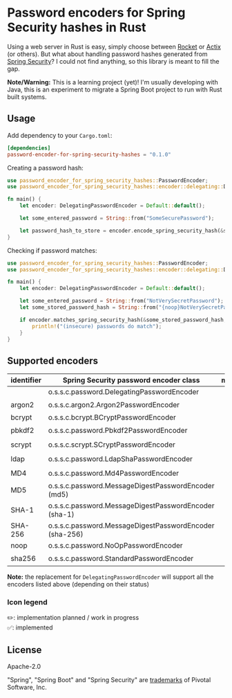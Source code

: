 # Password encoders for Spring Security hashes in Rust

Using a web server in Rust is easy, simply choose between [Rocket](https://rocket.rs/) or [Actix](https://actix.rs/) (or
others). But what about handling password hashes generated
from [Spring Security](https://spring.io/projects/spring-security)? I could not find anything, so this library is meant
to fill the gap.

**Note/Warning:** This is a learning project (yet)! I'm usually developing with Java, this is an experiment to migrate a
Spring Boot project to run with Rust built systems.

## Usage

Add dependency to your `Cargo.toml`:

```toml
[dependencies]
password-encoder-for-spring-security-hashes = "0.1.0"
```

Creating a password hash:

```rust
use password_encoder_for_spring_security_hashes::PasswordEncoder;
use password_encoder_for_spring_security_hashes::encoder::delegating::DelegatingPasswordEncoder;

fn main() {
    let encoder: DelegatingPasswordEncoder = Default::default();

    let some_entered_password = String::from("SomeSecurePassword");

    let password_hash_to_store = encoder.encode_spring_security_hash(&some_entered_password);
}
```

Checking if password matches:

```rust
use password_encoder_for_spring_security_hashes::PasswordEncoder;
use password_encoder_for_spring_security_hashes::encoder::delegating::DelegatingPasswordEncoder;

fn main() {
    let encoder: DelegatingPasswordEncoder = Default::default();

    let some_entered_password = String::from("NotVerySecretPassword");
    let some_stored_password_hash = String::from("{noop}NotVerySecretPassword");

    if encoder.matches_spring_security_hash(&some_stored_password_hash, &some_stored_password_hash) {
        println!("(insecure) passwords do match");
    }
}
```

## Supported encoders

| identifier | Spring Security password encoder class                  | matches | encode | delegated | 
|------------|---------------------------------------------------------|:-------:|:------:|:---------:|
|            | o.s.s.c.password.DelegatingPasswordEncoder              |    ✅    |   ✅    |     -     |
| argon2     | o.s.s.c.argon2.Argon2PasswordEncoder                    |   ✏️    |   ✏️   |    ✏️     |
| bcrypt     | o.s.s.c.bcrypt.BCryptPasswordEncoder                    |    ✅    |   ✅    |     ✅     |
| pbkdf2     | o.s.s.c.password.Pbkdf2PasswordEncoder                  |   ✏️    |   ✏️   |    ✏️     |
| scrypt     | o.s.s.c.scrypt.SCryptPasswordEncoder                    |   ✏️    |   ✏️   |    ✏️     |
| ldap       | o.s.s.c.password.LdapShaPasswordEncoder                 |   ✏️    |   ✏️   |    ✏️     |
| MD4        | o.s.s.c.password.Md4PasswordEncoder                     |    ✅    |   ✏️   |     ✅     |
| MD5        | o.s.s.c.password.MessageDigestPasswordEncoder (md5)     |   ✏️    |   ✏️   |    ✏️     |
| SHA-1      | o.s.s.c.password.MessageDigestPasswordEncoder (sha-1)   |   ✏️    |   ✏️   |    ✏️     |
| SHA-256    | o.s.s.c.password.MessageDigestPasswordEncoder (sha-256) |   ✏️    |   ✏️   |    ✏️     |
| noop       | o.s.s.c.password.NoOpPasswordEncoder                    |    ✅    |   ✅    |     ✅     |
| sha256     | o.s.s.c.password.StandardPasswordEncoder                |   ✏️    |   ✏️   |    ✏️     |

**Note:** the replacement for `DelegatingPasswordEncoder` will support all the encoders listed above (depending on their status)

### Icon legend

✏️: implementation planned / work in progress  
✅: implemented

## License

Apache-2.0

"Spring", "Spring Boot" and "Spring Security" are [trademarks](https://spring.io/trademarks) of Pivotal Software, Inc.
